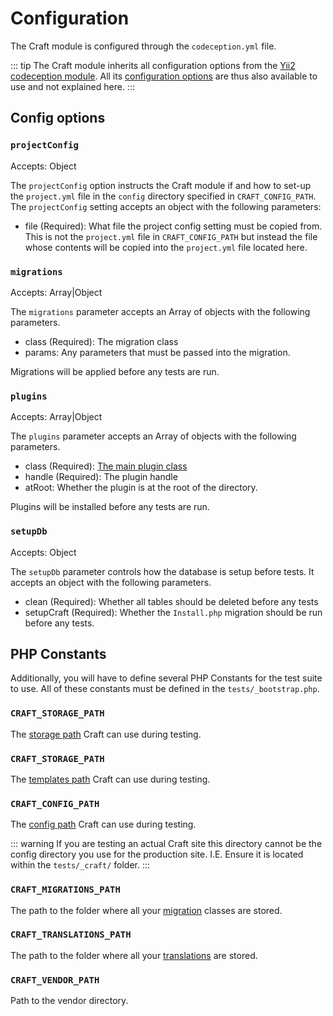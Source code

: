 # Configuration

The Craft module is configured through the `codeception.yml` file. 

::: tip
The Craft module inherits all configuration options from the 
[Yii2 codeception module](https://codeception.com/for/yii). 
All its [configuration options](https://codeception.com/docs/modules/Yii2) 
are thus also available to use and not explained here.
:::

## Config options
### `projectConfig`

Accepts: Object

The `projectConfig` option instructs the Craft module if and how to set-up the `project.yml`
file in the `config` directory specified in `CRAFT_CONFIG_PATH`. 
The `projectConfig` setting accepts an object with the following parameters: 

- file (Required): What file the project config setting must be copied from. This is not the `project.yml` file in 
`CRAFT_CONFIG_PATH` but instead the file whose contents will be copied into the `project.yml` file 
located here. 
### `migrations`

Accepts: Array|Object

The `migrations` parameter accepts an Array of objects with the following parameters. 

- class (Required): The migration class
- params: Any parameters that must be passed into the migration. 

Migrations will be applied before any tests are run.

### `plugins`

Accepts: Array|Object

The `plugins` parameter accepts an Array of objects with the following parameters. 

- class (Required): [The main plugin class](../../extend/plugin-guide.html#the-plugin-class)
- handle (Required): The plugin handle
- atRoot: Whether the plugin is at the root of the directory.

Plugins will be installed before any tests are run.

### `setupDb`

Accepts: Object

The `setupDb` parameter controls how the database is setup before tests. 
It accepts an object with the following parameters.  

- clean (Required): Whether all tables should be deleted before any tests 
- setupCraft (Required): Whether the `Install.php` migration should be run  before any tests. 

## PHP Constants
Additionally, you will have to define several PHP Constants for the test suite to use. All of these
constants must be defined in the `tests/_bootstrap.php`. 

### `CRAFT_STORAGE_PATH`
The [storage path](directory-structure.md#storage) Craft can use during testing.

### `CRAFT_STORAGE_PATH`
The [templates path](directory-structure.md#templates) Craft can use during testing.

### `CRAFT_CONFIG_PATH`
The [config path](directory-structure.md#config) Craft can use during testing.

::: warning
If you are testing an actual Craft site this directory cannot be the config directory you use for
the production site. I.E. Ensure it is located within the `tests/_craft/` folder. 
:::

### `CRAFT_MIGRATIONS_PATH`
The path to the folder where all your [migration](extend/migrations.md) classes are stored. 

### `CRAFT_TRANSLATIONS_PATH`
The path to the folder where all your [translations](static-translations.md) are stored.

### `CRAFT_VENDOR_PATH`
Path to the vendor directory.

